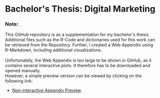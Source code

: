 # Bachelor's Thesis: Digital Marketing

### Note:
This GitHub repository is as a supplementation for my bachelor's thesis. Additional files such as the R-Code and dictionaries used for this work can be retrieved from the Repository. Further, I created a Web Appendix using R-Markdown, including additional visualizations.  
<br />
Unfortunately, the Web Appendix is too large to be shown in GitHub, as it contains several interactive plots. It therefore has to be downloaded and opened manually.  
However, a simple preview version can be viewed by clicking on the following link:
* [Non-interactive Appendix Preview](https://htmlpreview.github.io/?https://github.com/Jan-Bertsch/Bachelors-Thesis_Digital-Marketing/blob/main/Preview.html)
